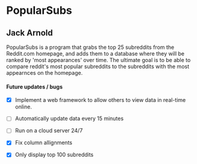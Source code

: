 # **PopularSubs**
## **Jack Arnold** 
PopularSubs is a program that grabs the top 25 subreddits from the Reddit.com homepage, and adds them to a database where they will be ranked by 'most appearances' over time. The ultimate goal is to be able to compare reddit's most popular subreddits to the subreddits with the most appearnces on the homepage.  

#### **Future updates / bugs**
- [x] Implement a web framework to allow others to view data in real-time online.
- [ ] Automatically update data every 15 minutes
- [ ] Run on a cloud server 24/7
- [x] Fix column allignments
- [x] Only display top 100 subreddits


